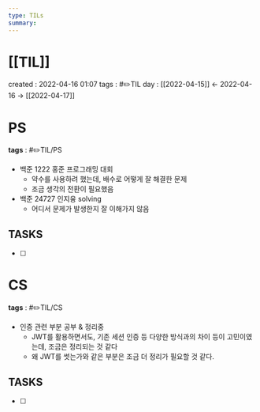 ```yaml
---
type: TILs
summary: 
---
```


# [[TIL]]
created : 2022-04-16 01:07
tags : #✏️TIL
day : [[2022-04-15]] ← 2022-04-16 → [[2022-04-17]]

# PS
**tags** : #✏️TIL/PS
- 백준 1222 홍준 프로그래밍 대회
	- 약수를 사용하려 했는데, 배수로 어떻게 잘 해결한 문제
	- 조금 생각의 전환이 필요했음
- 백준 24727 인지융 solving
	- 어디서 문제가 발생한지 잘 이해가지 않음

## TASKS
- [ ] 

# CS
**tags** : #✏️TIL/CS
- 인증 관련 부분 공부 & 정리중
	- JWT를 활용하면서도, 기존 세션 인증 등 다양한 방식과의 차이 등이 고민이였는데, 조금은 정리되는 것 같다
	- 왜 JWT를 썻는가와 같은 부분은 조금 더 정리가 필요할 것 같다.

## TASKS
- [ ] 

